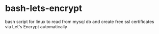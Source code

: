 # bash-lets-encrypt
bash script for linux to read from mysql db and create free ssl certificates via Let's Encrypt automatically
